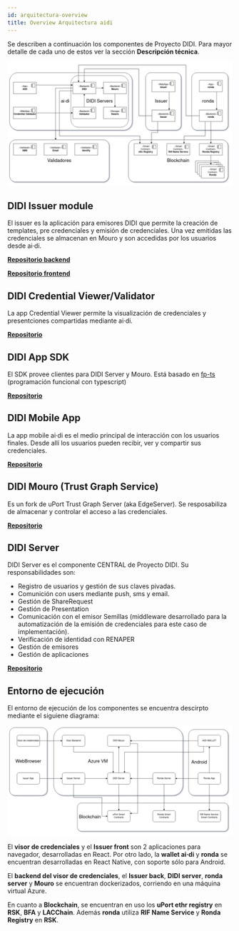 ```yaml
---
id: arquitectura-overview
title: Overview Arquitectura aidi
---
```


Se describen a continuación los componentes de Proyecto DIDI. Para mayor detalle de cada uno de estos ver la sección **Descripción técnica**.

![Componentes arquitectura](../../images/didi-ssi-arquitectura-componentes.png)

## DIDI Issuer module

El issuer es la aplicación para emisores DIDI que permite la creación de templates, pre credenciales y emisión de credenciales. Una vez emitidas las credenciales se almacenan en Mouro y son accedidas por los usuarios desde ai·di.

[**Repositorio backend**](https://github.com/ong-bitcoin-argentina/DIDI-SSI-Issuer-Module)

[**Repositorio frontend**](https://github.com/ong-bitcoin-argentina/DIDI-SSI-Issuer-Module)

## DIDI Credential Viewer/Validator

La app Credential Viewer permite la visualización de credenciales y presentciones compartidas mediante ai·di.

[**Repositorio**](https://github.com/ong-bitcoin-argentina/DIDI-SSI-JWT_Validator_Viewer)

## DIDI App SDK

El SDK provee clientes para DIDI Server y Mouro. Está basado en [fp-ts](https://gcanti.github.io/fp-ts/) (programación funcional con typescript)

[**Repositorio**](https://github.com/ong-bitcoin-argentina/DIDI-SSI-app_sdk)

## DIDI Mobile App

La app mobile ai·di es el medio principal de interacción con los usuarios finales. Desde allí los usuarios pueden recibir, ver y compartir sus credenciales.

[**Repositorio**](https://github.com/ong-bitcoin-argentina/DIDI-SSI-Mobile)

## DIDI Mouro (Trust Graph Service)

Es un fork de uPort Trust Graph Server (aka EdgeServer). Se resposabiliza de almacenar y controlar el acceso a las credenciales.

[**Repositorio**](https://github.com/ong-bitcoin-argentina/DIDI-SSI-mouro_didi)

## DIDI Server

DIDI Server es el componente CENTRAL de Proyecto DIDI. Su responsabilidades son:
* Registro de usuarios y gestión de sus claves pivadas.
* Comunición con users mediante push, sms y email.
* Gestión de ShareRequest
* Gestión de Presentation
* Comunicación con el emisor Semillas (middleware desarrollado para la automatización de la emisión de credenciales para este caso de implementación).
* Verificación de identidad con RENAPER
* Gestión de emisores
* Gestión de aplicaciones

[**Repositorio**](https://github.com/ong-bitcoin-argentina/DIDI-SSI-Server)

## Entorno de ejecución

El entorno de ejecución de los componentes se encuentra descirpto mediante el siguiene diagrama:

![Componentes deploytment](../../images/didi-ssi-arquitectura-deployment.png)

El **visor de credenciales** y el **Issuer front** son 2 aplicaciones para navegador, desarrolladas en React. Por otro lado, la **wallet ai·di** y **ronda** se encuentran desarrolladas en React Native, con soporte sólo para Android.

El **backend del visor de credenciales**, el **Issuer back**, **DIDI server**, **ronda server** y **Mouro** se encuentran dockerizados, corriendo en una máquina virtual Azure.

En cuanto a **Blockchain**, se encuentran en uso los **uPort ethr registry** en **RSK**, **BFA** y **LACChain**. Además **ronda** utiliza **RIF Name Service** y **Ronda Registry** en **RSK**.